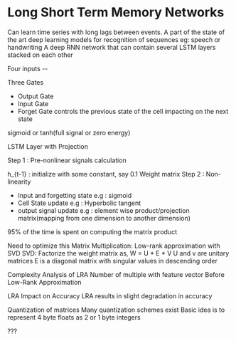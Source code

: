 Long Short Term Memory Networks
===============================

Can learn time series with long lags between events.
A part of the state of the art deep learning models for recognition of sequences eg: speech or handwriting
A deep RNN network that can contain several LSTM layers stacked on each other

Four inputs -- 

Three Gates 
 - Output Gate
 - Input Gate
 - Forget Gate controls the previous state of the cell impacting on the next state

sigmoid or tanh(full signal or zero energy)

LSTM Layer with Projection

Step 1 : Pre-nonlinear signals calculation

h_{t-1} : initialize with some constant, say 0.1
Weight matrix 
Step 2 : Non-linearity
 - Input and forgetting state e.g : sigmoid
 - Cell State update e.g :  Hyperbolic tangent
 - output signal update e.g : element wise product/projection matrix(mapping from one dimension to another dimension) 
    
    
  

95% of the time is spent on computing the matrix product

Need to optimize this Matrix Multiplication:
Low-rank approximation with SVD
SVD: Factorize the weight matrix as,
    W = U * E * V
    U and v are unitary matrices
    E is a diagonal matrix with singular values in descending order
   
Complexity Analysis of LRA
  Number of multiple with feature vector
  Before Low-Rank Approximation
  
LRA Impact on Accuracy
  LRA results in slight degradation in accuracy
  
Quantization of matrices
  Many quantization schemes exist
  Basic idea is to represent 4 byte floats as 2 or 1 byte integers
  
  ???
  
  

